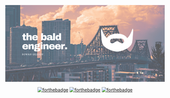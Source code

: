 <p align="center">
  <img src="assets/the-bald-engineer.png">
</p>

<div align="center">

[![forthebadge](https://forthebadge.com/images/badges/made-with-out-pants.svg)](https://forthebadge.com)
[![forthebadge](https://forthebadge.com/images/badges/works-on-my-machine.svg)](https://forthebadge.com)
[![forthebadge](https://forthebadge.com/images/badges/compatibility-betamax.svg)](https://forthebadge.com)

</div>

<!--
**arrrgi/arrrgi** is a ✨ _special_ ✨ repository because its `README.md` (this file) appears on your GitHub profile.

Here are some ideas to get you started:

- 🔭 I’m currently working on ...
- 🌱 I’m currently learning ...
- 👯 I’m looking to collaborate on ...
- 🤔 I’m looking for help with ...
- 💬 Ask me about ...
- 📫 How to reach me: ...
- 😄 Pronouns: ...
- ⚡ Fun fact: ...
-->
